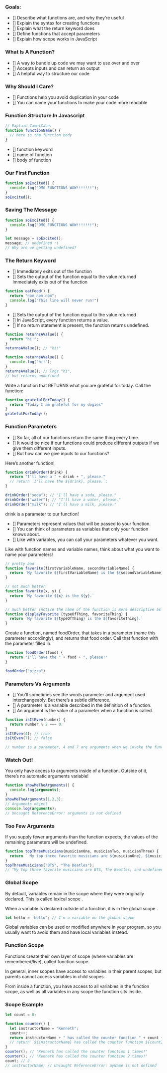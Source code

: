 ### Goals: 

- [] Describe what functions are, and why they’re useful
- [] Explain the syntax for creating functions
- [] Explain what the return keyword does
- [] Define functions that accept parameters
- [] Explain how scope works in JavaScript

### What Is A Function?
- [] A way to bundle up code we may want to use over and over
- [] Accepts inputs and can return an output
- [] A helpful way to structure our code

### Why Should I Care?
- [] Functions help you avoid duplication in your code
- [] You can name your functions to make your code more readable

### Function Structure In Javascript
```js
// Explain CamelCase:
function functionName() {
  // here is the function body
}
```
- [] function keyword
- [] name of function
- [] body of function

### Our First Function
```js
function soExcited() {
  console.log("OMG FUNCTIONS WOW!!!!!!!");
}
soExcited();
```

### Saving The Message
```js
function soExcited() {
  console.log("OMG FUNCTIONS WOW!!!!!!!");
}

let message = soExcited();
message; // undefined :(
// Why are we getting undefined?
```

### The Return Keyword
- [] Immediately exits out of the function
- [] Sets the output of the function equal to the value returned
Immediately exits out of the function

```js
function eatFood() {
  return "nom nom nom";
  console.log("This line will never run!")
}
```

- [] Sets the output of the function equal to the value returned
- [] In JavaScript, every function returns a value.
- [] If no return statement is present, the function returns undefined.

```js
function returnsAValue() {
  return "hi!";
}
returnsAValue(); // "hi!"

function returnsAValue() {
  console.log("hi!");
}
returnsAValue(); // logs "hi",
// but returns undefined
```

<!-- Coding Exercise: -->
Write a function that RETURNS what you are grateful for today. Call the function:
```js
function gratefulForToday() {
  return "Today I am grateful for my dogies"
}
gratefulForToday();
```

### Function Parameters
- [] So far, all of our functions return the same thing every time.
- [] It would be nice if our functions could produce different outputs if we give them different inputs.
- [] But how can we give inputs to our functions?

Here’s another function!
```js
function drinkOrder(drink) {
  return "I'll have a " + drink + ", please."
  // return `I'll have the ${drink}, please.`;
}

drinkOrder("soda"); // "I'll have a soda, please."
drinkOrder("water"); // "I'll have a water, please."
drinkOrder("milk"); // "I'll have a milk, please."
```

drink is a parameter to our function!

- [] Parameters represent values that will be passed to your function.
- [] You can think of parameters as variables that only your function knows about.
- [] Like with variables, you can call your parameters whatever you want.

Like with function names and variable names, think about what you want to name your parameters!

```js
// pretty bad
function favorite(firstVariableName, secondVariableName) {
  return `My favorite ${firstVariableName} is the ${secondVariableName}.`
}

// not much better
function favorite(x, y) {
  return `My favorite ${x} is the ${y}.`
}

// much better (notice the name of the function is more descriptive as well!)
function displayFavorite (typeOfThing, favoriteThing) {
  return `My favorite ${typeOfThing} is the ${favoriteThing}.`
}
```

<!-- Exercise -->
Create a function, named foodOrder, that takes in a parameter (name this parameter accordingly), and returns that food order. Call that function with the parameter filled in.
```js
function foodOrder(food) {
  return "I'll have the " + food + ", please!"
}

foodOrder("pizza")
```

### Parameters Vs Arguments
- [] You’ll sometimes see the words parameter and argument used interchangeably. But there’s a subtle difference.
- [] A parameter is a variable described in the definition of a function.
- [] An argument is the value of a parameter when a function is called.
```js
function isItEven(number) {
  return number % 2 === 0;
}
isItEven(4); // true
isItEven(7); // false

// number is a parameter, 4 and 7 are arguments when we invoke the function
```

### Watch Out!
You only have access to arguments inside of a function. Outside of it, there’s no automatic arguments variable!
```js
function showMeTheArguments() {
  console.log(arguments);
}
showMeTheArguments(1,2,3);
// Arguments object
console.log(arguments);
// Uncaught ReferenceError: arguments is not defined
```

### Too Few Arguments
If you supply fewer arguments than the function expects, the values of the remaining parameters will be undefined.
```js
function topThreeMusicians(musicianOne, musicianTwo, musicianThree) {
  return ` My top three favorite musicians are ${musicianOne}, ${musicianTwo}, and ${musicianThree}.`;
}
topThreeMusicians("BTS", "The Beatles");
// "My top three favorite musicians are BTS, The Beatles, and undefined."
```

### Global Scope
By default, variables remain in the scope where they were originally declared. This is called lexical scope .

When a variable is declared outside of a function, it is in the global scope .
```js
let hello = 'hello'; // I'm a variable on the global scope
```
Global variables can be used or modified anywhere in your program, so you usually want to avoid them and have local variables instead.

### Function Scope
Functions create their own layer of scope (where variables are remembered/live), called function scope.

In general, inner scopes have access to variables in their parent scopes, but parents cannot access variables in child scopes.

From inside a function, you have access to all variables in the function scope, as well as all variables in any scope the function sits inside.

### Scope Example
```js
let count = 0;

function counter() {
  let instructorName = "Kenneth";
  count++;
  return instructorName + " has called the counter function " + count + " times!"
  // return `${instructorName} has called the counter function ${count} times!`
}
counter(); // "Kenneth has called the counter function 1 times!"
counter(); // "Kenneth has called the counter function 2 times!"
count; // 2
// instructorName; // Uncaught ReferenceError: myName is not defined
```